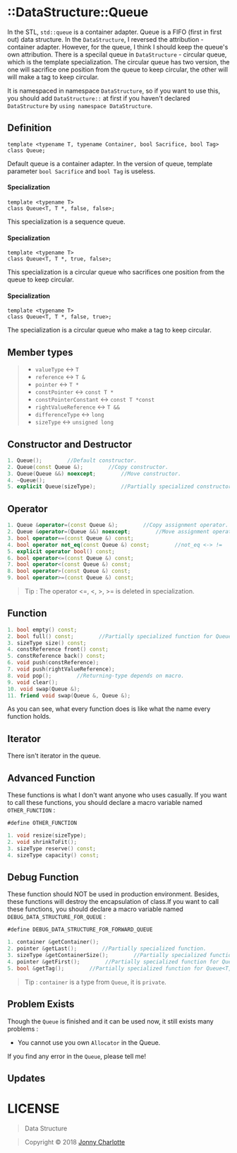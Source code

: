 # ::DataStructure::Queue

In the STL, `std::queue` is a container adapter. Queue is a FIFO (first in first out) data structure. In the `DataStructure`, I reversed the attribution - container adapter. However, for the queue, I think I should keep the queue's own attribution. There is a specilal queue in `DataStructure` - circular queue, which is the template specialization. The circular queue has two version, the one will sacrifice one position from the queue to keep circular, the other will will make a tag to keep circular.

It is namespaced in namespace `DataStructure`, so if you want to use this, you should add `DataStructure::` at first if you haven't declared `DataStructure` by `using namespace DataStructure`.

## Definition

    template <typename T, typename Container, bool Sacrifice, bool Tag>
    class Queue;

Default queue is a container adapter. In the version of queue, template parameter `bool Sacrifice` and `bool Tag` is useless.

#### Specialization
    template <typename T>
    class Queue<T, T *, false, false>;

This specialization is a sequence queue.

#### Specialization
    template <typename T>
    class Queue<T, T *, true, false>;

This specialization is a circular queue who sacrifices one position from the queue to keep circular.

#### Specialization
    template <typename T>
    class Queue<T, T *, false, true>;

The specialization is a circular queue who make a tag to keep circular.

## Member types

>- `valueType` <-> `T`
>- `reference` <-> `T &`
>- `pointer` <-> `T *`
>- `constPointer` <-> `const T *`
>- `constPointerConstant` <-> `const T *const`
>- `rightValueReference` <-> `T &&`
>- `differenceType` <-> `long`
>- `sizeType` <-> `unsigned long`

## Constructor and Destructor

```cpp
1. Queue();        //Default constructor.
2. Queue(const Queue &);        //Copy constructor.
3. Queue(Queue &&) noexcept;        //Move constructor.
4. ~Queue();
5. explicit Queue(sizeType);        //Partially specialized constructor.
```

## Operator
```cpp
1. Queue &operator=(const Queue &);        //Copy assignment operator.
2. Queue &operator=(Queue &&) noexcept;        //Move assignment operator.
3. bool operator==(const Queue &) const;
4. bool operator not_eq(const Queue &) const;        //not_eq <-> !=
5. explicit operator bool() const;
6. bool operator<=(const Queue &) const;
7. bool operator<(const Queue &) const;
8. bool operator>(const Queue &) const;
9. bool operator>=(const Queue &) const;
```

  > Tip : The operator <=, <, >, >= is deleted in specialization.

## Function

```cpp
1. bool empty() const;
2. bool full() const;        //Partially specialized function for Queue<T, T *, true, false> and Queue<T, T *, false, true>.
3. sizeType size() const;
4. constReference front() const;
5. constReference back() const;
6. void push(constReference);
7. void push(rightValueReference);
8. void pop();        //Returning-type depends on macro.
9. void clear();
10. void swap(Queue &);
11. friend void swap(Queue &, Queue &);
```

As you can see, what every function does is like what the name every function holds.

## Iterator

There isn't iterator in the queue.

## Advanced Function

These functions is what I don't want anyone who uses casually. If you want to call these functions, you should declare a macro variable named `OTHER_FUNCTION` :

`#define OTHER_FUNCTION`

```cpp
1. void resize(sizeType);
2. void shrinkToFit();
3. sizeType reserve() const;
4. sizeType capacity() const;
```

## Debug Function

These function should NOT be used in production environment. Besides, these functions will destroy the encapsulation of class.If you want to call these functions, you should declare a macro variable named `DEBUG_DATA_STRUCTURE_FOR_QUEUE` :

`#define DEBUG_DATA_STRUCTURE_FOR_FORWARD_QUEUE`

```cpp
1. container &getContainer();
2. pointer &getLast();        //Partially specialized function.
3. sizeType &getContainerSize();        //Partially specialized function.
4. pointer &getFirst();        //Partially specialized function for Queue<T, T *, true, false>.
5. bool &getTag();        //Partially specialized function for Queue<T, T *, false, true>.
```

  > Tip : `container` is a type from `Queue`, it is `private`.

## Problem Exists

Though the `Queue` is finished and it can be used now, it still exists many problems :

- You cannot use you own `Allocator` in the Queue.

If you find any error in the `Queue`, please tell me!

## Updates

# LICENSE

> Data Structure

> Copyright © 2018 [Jonny Charlotte](https://github.com/Jonny0201)
